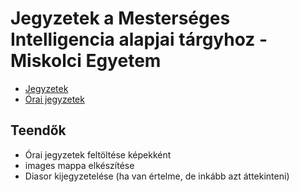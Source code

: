# Jegyzetek a Mesterséges Intelligencia alapjai tárgyhoz - Miskolci Egyetem

* [Jegyzetek](notes.md)
* [Órai jegyzetek](classnotes.md)

## Teendők

* Órai jegyzetek feltöltése képekként
* images mappa elkészítése
* Diasor kijegyzetelése (ha van értelme, de inkább azt áttekinteni)
